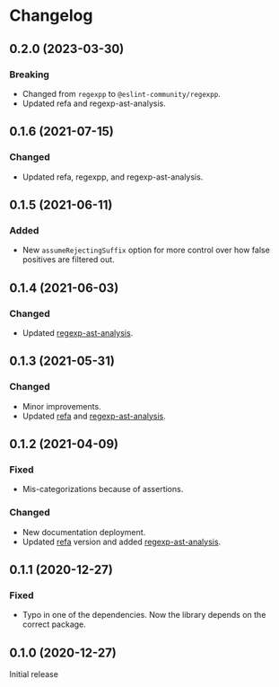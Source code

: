 # Changelog

## 0.2.0 (2023-03-30)

### Breaking

- Changed from `regexpp` to `@eslint-community/regexpp`.
- Updated refa and regexp-ast-analysis.


## 0.1.6 (2021-07-15)

### Changed

- Updated refa, regexpp, and regexp-ast-analysis.


## 0.1.5 (2021-06-11)

### Added

- New `assumeRejectingSuffix` option for more control over how false positives are filtered out.


## 0.1.4 (2021-06-03)

### Changed

- Updated [regexp-ast-analysis](https://github.com/RunDevelopment/regexp-ast-analysis).


## 0.1.3 (2021-05-31)

### Changed

- Minor improvements.
- Updated [refa](https://github.com/RunDevelopment/refa) and [regexp-ast-analysis](https://github.com/RunDevelopment/regexp-ast-analysis).


## 0.1.2 (2021-04-09)

### Fixed

- Mis-categorizations because of assertions.

### Changed

- New documentation deployment.
- Updated [refa](https://github.com/RunDevelopment/refa) version and added [regexp-ast-analysis](https://github.com/RunDevelopment/regexp-ast-analysis).


## 0.1.1 (2020-12-27)

### Fixed

- Typo in one of the dependencies. Now the library depends on the correct package.


## 0.1.0 (2020-12-27)

Initial release
